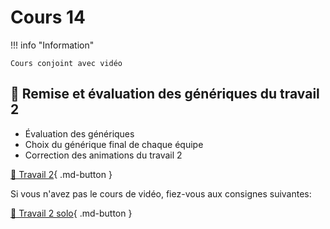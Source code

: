 # Cours 14     

!!! info "Information"

    Cours conjoint avec vidéo


## 🚨 Remise et évaluation des génériques du travail 2     
- Évaluation des génériques
- Choix du générique final de chaque équipe
- Correction des animations du travail 2
   

[💼 Travail 2](exercices_ae/travail2.md){ .md-button }      

Si vous n'avez pas le cours de vidéo, fiez-vous aux consignes suivantes:         

[💼 Travail 2 solo](exercices_ae/travail2_solo.md){ .md-button }      

